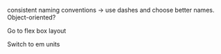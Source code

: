 consistent naming conventions -> use dashes and choose better names. Object-oriented?

Go to flex box layout

Switch to em units